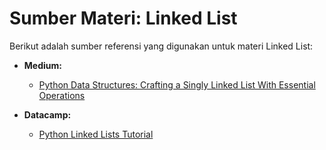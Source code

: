 # Sumber Materi: Linked List

Berikut adalah sumber referensi yang digunakan untuk materi Linked List:

- **Medium:**

  - [Python Data Structures: Crafting a Singly Linked List With Essential Operations](https://medium.com/@18bhavyasharma/python-data-structures-crafting-a-singly-linked-list-with-essential-operations-25b3d40029d4)

- **Datacamp:**
  - [Python Linked Lists Tutorial](https://www.datacamp.com/tutorial/python-linked-lists)
